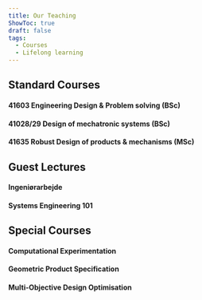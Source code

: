 ```yaml
---
title: Our Teaching
ShowToc: true
draft: false
tags:
  - Courses
  - Lifelong learning
---
```

## Standard Courses
#### 41603 Engineering Design & Problem solving (BSc)

#### 41028/29 Design of mechatronic systems (BSc)

#### 41635 Robust Design of products & mechanisms (MSc)


## Guest Lectures
#### Ingeniørarbejde
#### Systems Engineering 101


## Special Courses
#### Computational Experimentation
#### Geometric Product Specification
#### Multi-Objective Design Optimisation

